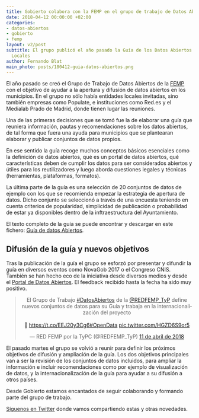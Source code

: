 ```yaml
---
title: Gobierto colabora con la FEMP en el grupo de trabajo de Datos Abiertos
date: 2018-04-12 00:00:00 +02:00
categories:
- datos-abiertos
- gobierto
- femp
layout: v2/post
subtitle: El grupo publicó el año pasado la Guía de los Datos Abiertos para Entidades
  Locales
author: Fernando Blat
main_photo: posts/180412-guia-datos-abiertos.png
---
```


El año pasado se creó el Grupo de Trabajo de Datos Abiertos de la [FEMP](http://www.femp.es/) con el objetivo de ayudar a la apertura y difusión de datos abiertos en los municipios. En el grupo no sólo había entidades locales invitadas, sino también empresas como Populate, e instituciones como Red.es y el Medialab Prado de Madrid, donde tienen lugar las reuniones.

Una de las primeras decisiones que se tomó fue la de elaborar una guía que reuniera información, pautas y recomendaciones sobre los datos abiertos, de tal forma que fuera una ayuda para municipios que se plantearan elaborar y publicar conjuntos de datos propios.

En ese sentido la guía recoge muchos conceptos básicos esenciales como la definición de datos abiertos, qué es un portal de datos abiertos, qué características deben de cumplir los datos para ser considerados abiertos y útiles para los reutilizadores y luego aborda cuestiones legales y técnicas (herramientas, plataformas, formatos).

La última parte de la guía es una selección de 20 conjuntos de datos de ejemplo con los que se recomienda empezar la estrategia de apertura de datos. Dicho conjunto se seleccionó a través de una encuesta teniendo en cuenta criterios de popularidad, simplicidad de publicación o probabilidad de estar ya disponibles dentro de la inftraestructura del Ayuntamiento.

El texto completo de la guía se puede encontrar y descargar en este fichero: [Guía de datos Abiertos](http://femp.femp.es/files/3580-1617-fichero/Gu%C3%ADa%20Datos%20Abiertos.pdf).

## Difusión de la guía y nuevos objetivos

Tras la publicación de la guía el grupo se esforzó por presentar y difundir la guía en diversos eventos como NovaGob 2017 o el Congreso CNIS. También se han hecho eco de la iniciativa desde diversos medios y desde el [Portal de Datos Abiertos](http://datos.gob.es/es/noticia/la-femp-elabora-una-guia-de-datos-abiertos-para-ayuntamientos-y-entidades-locales). El feedback recibido hasta la fecha ha sido muy positivo.

<div style="text-align: center">
  <blockquote class="twitter-tweet" data-lang="es"><p lang="es" dir="ltr">El Grupo de Trabajo <a href="https://twitter.com/hashtag/DatosAbiertos?src=hash&amp;ref_src=twsrc%5Etfw">#DatosAbiertos</a> de la <a href="https://twitter.com/REDFEMP_TyP?ref_src=twsrc%5Etfw">@REDFEMP_TyP</a> define nuevos conjuntos de datos para su Guía y trabaja en la internacionalización del proyecto<br><br>🔹 <a href="https://t.co/EEJ20y3Cg6">https://t.co/EEJ20y3Cg6</a><a href="https://twitter.com/hashtag/OpenData?src=hash&amp;ref_src=twsrc%5Etfw">#OpenData</a> <a href="https://t.co/HGZD6S9or5">pic.twitter.com/HGZD6S9or5</a></p>&mdash; RED FEMP por la TyPC (@REDFEMP_TyP) <a href="https://twitter.com/REDFEMP_TyP/status/984032443807051776?ref_src=twsrc%5Etfw">11 de abril de 2018</a></blockquote>
  <script async src="https://platform.twitter.com/widgets.js" charset="utf-8"></script>
</div>

El pasado martes el grupo se volvió a reunir para definir los próximos objetivos de difusión y ampliación de la guía. Los dos objetivos principales van a ser la revisión de los conjuntos de datos incluidos, para ampliar la información e incluir recomendaciones como por ejemplo de visualización de datos, y la internacionalización de la guía para ayudar a su difusión a otros países.

Desde Gobierto estamos encantados de seguir colaborando y formando parte del grupo de trabajo.

[Síguenos en Twitter](https://twitter.com/gobierto) donde vamos compartiendo estas y otras novedades.
